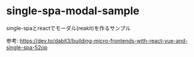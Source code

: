 # single-spa-modal-sample

single-spaとreactでモーダル(reakit)を作るサンプル

参考: https://dev.to/dabit3/building-micro-frontends-with-react-vue-and-single-spa-52op

